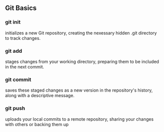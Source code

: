 ## Git Basics

### git init
initializes a new Git repository, creating the nexessary hidden .git directory to track changes.

### git add
stages changes from your working directory, preparing them to be included in the next commit.

### git commit
saves these staged changes as a new version in the repository's history, along with a descriptive message.

### git push
uploads your local commits to a remote repository, sharing your changes with others or backing them up